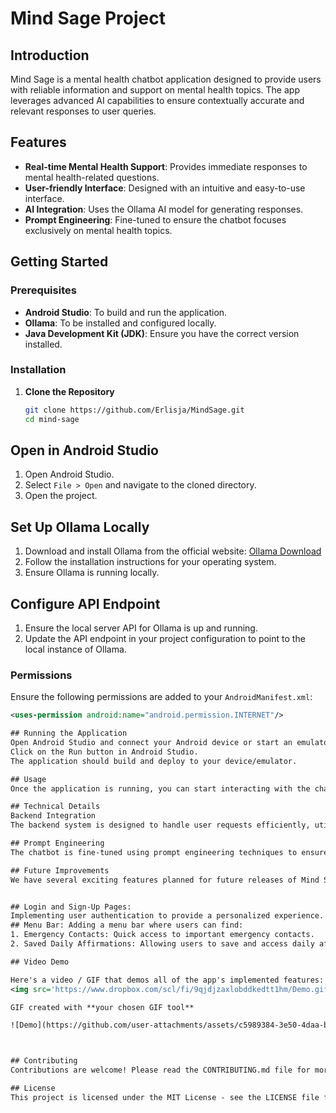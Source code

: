 # Mind Sage Project

## Introduction

Mind Sage is a mental health chatbot application designed to provide users with reliable information and support on mental health topics. The app leverages advanced AI capabilities to ensure contextually accurate and relevant responses to user queries.

## Features

- **Real-time Mental Health Support**: Provides immediate responses to mental health-related questions.
- **User-friendly Interface**: Designed with an intuitive and easy-to-use interface.
- **AI Integration**: Uses the Ollama AI model for generating responses.
- **Prompt Engineering**: Fine-tuned to ensure the chatbot focuses exclusively on mental health topics.

## Getting Started

### Prerequisites

- **Android Studio**: To build and run the application.
- **Ollama**: To be installed and configured locally.
- **Java Development Kit (JDK)**: Ensure you have the correct version installed.

### Installation

1. **Clone the Repository**
   ```bash
   git clone https://github.com/Erlisja/MindSage.git
   cd mind-sage

## Open in Android Studio

1. Open Android Studio.
2. Select `File > Open` and navigate to the cloned directory.
3. Open the project.

## Set Up Ollama Locally

1. Download and install Ollama from the official website: [Ollama Download](https://ollama.ai/download)
2. Follow the installation instructions for your operating system.
3. Ensure Ollama is running locally.

## Configure API Endpoint

1. Ensure the local server API for Ollama is up and running.
2. Update the API endpoint in your project configuration to point to the local instance of Ollama.


### Permissions

Ensure the following permissions are added to your `AndroidManifest.xml`:

```xml
<uses-permission android:name="android.permission.INTERNET"/>

## Running the Application
Open Android Studio and connect your Android device or start an emulator.
Click on the Run button in Android Studio.
The application should build and deploy to your device/emulator.

## Usage
Once the application is running, you can start interacting with the chatbot. Simply type your mental health-related queries into the chat interface, and the chatbot will respond with relevant information and support.

## Technical Details
Backend Integration
The backend system is designed to handle user requests efficiently, utilizing the Ollama AI model for generating responses. The OllamaClient class is responsible for interacting with the local server API of Ollama.

## Prompt Engineering
The chatbot is fine-tuned using prompt engineering techniques to ensure responses are relevant and accurate. Prompts are designed to cover various aspects of mental health, and the model is continuously evaluated and improved based on user feedback.

## Future Improvements
We have several exciting features planned for future releases of Mind Sage:


## Login and Sign-Up Pages:
Implementing user authentication to provide a personalized experience.
## Menu Bar: Adding a menu bar where users can find:
1. Emergency Contacts: Quick access to important emergency contacts.
2. Saved Daily Affirmations: Allowing users to save and access daily affirmations.

## Video Demo

Here's a video / GIF that demos all of the app's implemented features:
<img src='https://www.dropbox.com/scl/fi/9qjdjzaxlobddkedtt1hm/Demo.gif?rlkey=1norwun62jh8mq7v1sp6uflu0&st=bq1t9ic2&dl=0.gif' title = 'Video Demo' width='' alt='Video Demo' />

GIF created with **your chosen GIF tool**

![Demo](https://github.com/user-attachments/assets/c5989384-3e50-4daa-b3c9-dfaed7ea9b69)



## Contributing
Contributions are welcome! Please read the CONTRIBUTING.md file for more information on how to get started.

## License
This project is licensed under the MIT License - see the LICENSE file for details.
